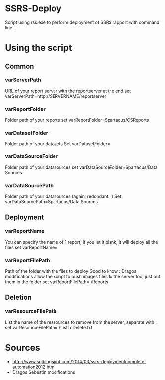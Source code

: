 # SSRS-Deploy
Script using rss.exe to perform deployment of SSRS rapport with command line.
# Using the script
## Common
### varServerPath
URL of your report server with the reportserver at the end
set varServerPath=http://SERVERNAME/reportserver
### varReportFolder
Folder path of your reports
set varReportFolder=Spartacus/CSReports
### varDatasetFolder
Folder path of your datasets
Set varDatasetFolder=
### varDataSourceFolder
Folder path of your datasources
set varDataSourceFolder=Spartacus/Data Sources
### varDataSourcePath
Folder path of your datasources (again, redondant...)
Set varDataSourcePath=Spartacus/Data Sources
## Deployment
### varReportName
You can specify the name of 1 report, if you let it blank, it will deploy all the files
set varReportName=
### varReportFilePath
Path of the folder with the files to deploy
Good to know : Dragos modifications allow the script to push images files to the server too, just put them in the folder
set varReportFilePath=.\Reports
## Deletion
### varResourceFilePath
List the name of the ressources to remove from the server, separate with ;
set varResourceFilePath=.\ListToDelete.txt
# Sources
- http://www.sqlblogspot.com/2014/03/ssrs-deploymentcomplete-automation2012.html
- Dragos Sebestin modifications
